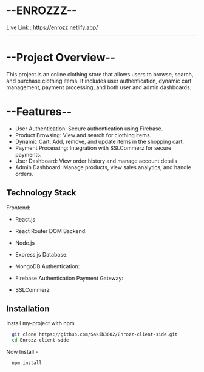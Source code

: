 
# --ENROZZZ--

Live Link : https://enrozz.netlify.app/



------------------------




# --Project Overview--

This project is an online clothing store that allows users to browse, search, and purchase clothing items. It includes user authentication, dynamic cart management, payment processing, and both user and admin dashboards.

# --Features--

- User Authentication: Secure authentication using Firebase.
- Product Browsing: View and search for clothing items.
- Dynamic Cart: Add, remove, and update items in the shopping cart.
- Payment Processing: Integration with SSLCommerz for secure payments.
- User Dashboard: View order history and manage account details.
- Admin Dashboard: Manage products, view sales analytics, and handle orders.
## Technology Stack


Frontend:

- React.js
- React Router DOM
Backend:

- Node.js
- Express.js
Database:

- MongoDB
Authentication:

- Firebase Authentication
Payment Gateway:

- SSLCommerz


## Installation

Install my-project with npm

```bash
  git clone https://github.com/Sakib3602/Enrozz-client-side.git
  cd Enrozz-client-side

```
Now Install -
```bash
  npm install


```


